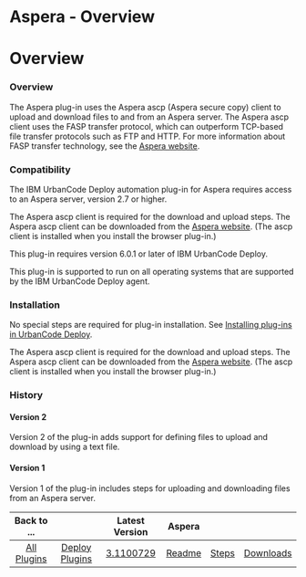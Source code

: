 
Aspera - Overview
=================

# Overview


### Overview




The Aspera plug-in uses the Aspera ascp (Aspera secure copy) client to upload and download files to and from an Aspera server. The Aspera ascp client uses the FASP transfer protocol, which can outperform TCP-based file transfer protocols such as FTP and HTTP. For more information about FASP transfer technology, see the [Aspera website](https://www.ibm.com/products/aspera).

### Compatibility

The IBM UrbanCode Deploy automation plug-in for Aspera requires access to an Aspera server, version 2.7 or higher.

The Aspera ascp client is required for the download and upload steps. The Aspera ascp client can be downloaded from the [Aspera website](https://www.ibm.com/products/aspera/downloads). (The ascp client is installed when you install the browser plug-in.)

This plug-in requires version 6.0.1 or later of IBM UrbanCode Deploy.

This plug-in is supported to run on all operating systems that are supported by the IBM UrbanCode Deploy agent.

### Installation

No special steps are required for plug-in installation. See [Installing plug-ins in UrbanCode Deploy](https://community.ibm.com/community/user/wasdevops/blogs/laurel-dickson-bull1/2022/06/13/install-plugins "Installing plug-ins in UrbanCode Deploy").

The Aspera ascp client is required for the download and upload steps. The Aspera ascp client can be downloaded from the [Aspera website](https://www.ibm.com/products/aspera/downloads). (The ascp client is installed when you install the browser plug-in.)

### History

#### Version 2

Version 2 of the plug-in adds support for defining files to upload and download by using a text file.

#### Version 1

Version 1 of the plug-in includes steps for uploading and downloading files from an Aspera server.


|Back to ...||Latest Version|Aspera |||
| :---: | :---: | :---: | :---: | :---: | :---: |
|[All Plugins](../../index.md)|[Deploy Plugins](../README.md)|[3.1100729](https://raw.githubusercontent.com/UrbanCode/IBM-UCD-PLUGINS/main/files/aspera/aspera-3.1100729.zip)|[Readme](README.md)|[Steps](steps.md)|[Downloads](downloads.md)|

